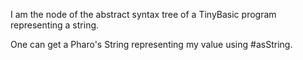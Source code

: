 I am the node of the abstract syntax tree of a TinyBasic program representing a string.

One can get a Pharo's String representing my value using #asString.